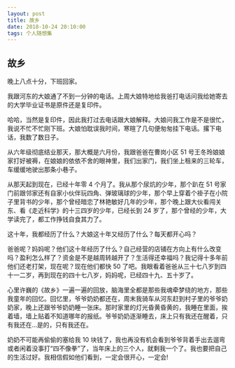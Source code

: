 ```yaml
---
layout: post
title: 故乡
date: 2018-10-24 20:10:00
tags: 个人随想集
--- 
```


## 故乡

晚上八点十分，下班回家。

我跟河东的大娘通了不到一分钟的电话。上周大娘特地给我爸打电话问我给她寄去的大学毕业证书是原件还是复印件。

哈哈，当然是复印件，因此我打过去电话跟大娘解释。大娘问我工作是不是很忙，我说不忙不忙刚下班。大娘怕耽误我时间，寒暄了几句便匆匆挂下电话。撂下电话，我数了数日子。

从六年级彻底结业那天，那大概是六月份，我跟爸爸在曹岗小区 51 号王冬玲娘娘家打好被褥，在娘娘的依依不舍的眼神里，我们出家门，我们坐上租来的三轮车，车缓缓地驶出那条小巷子。

从那天起到现在，已经十年零 4 个月了。我从那个尿炕的少年，那个趴在 51 号家门前跟邻家还有自家小伙伴玩四角、弹玻璃球的少年，那个早上穿着个褂子在小院子里背书的少年，那个曾经暗恋了林艳敏好几年的少年，那个晚上跟大伙看闯关东、看《走近科学》的十三四岁的少年，已经长到 24 岁了，那个曾经的少年，大学读完了，都工作挣钱自食其力了。

这十年，我都经历了什么？大娘这十年又经历了什么？每天都开心吗？

爸爸呢？妈妈呢？他们这十年经历了什么？自己经营的店铺在方向上有什么改变吗？盈利怎么样了？资金是不是越周转越开了？生活得还幸福吗？我记得十多年前他们还老打架，现在呢？现在他们都快 50 了吧。我眼看着爸爸从三十七八岁到四十一二岁，再到现在的四十七八岁，妈妈呢，已经四十九、五十岁了。

心里许巍的《故乡》一遍一遍的回放，脑海里全都是那些我魂牵梦绕的地方，那些我童年的回忆。回忆里，爷爷奶奶都还在，周末我骑车从河东赶到村子里的爷爷奶奶家，晚上还跟爷爷奶奶睡一张床。那时家里的灯光昏黄昏黄的，我睡在里面，挨着墙，墙上贴着不知道哪年的报纸。爷爷奶奶逐渐睡去，床上只有我还在醒着，只有我还在...是的，只有我还在。

奶奶不可能再偷偷的塞给我 10 块钱了，我也再没有机会看到爷爷背着手出去遛弯或者闲着没事打“四不像拳”了，当年床上的三个人，就剩我一个了。我也要把自己的生活过好。我相信假如他们看到，一定会很开心，一定会!

